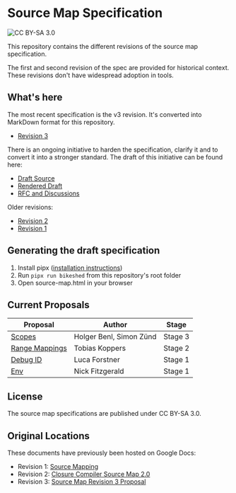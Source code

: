 # Source Map Specification

![CC BY-SA 3.0](https://licensebuttons.net/l/by-sa/3.0/88x31.png)

This repository contains the different revisions of the source map specification.

The first and second revision of the spec are provided for historical context.
These revisions don't have widespread adoption in tools.

## What's here

The most recent specification is the v3 revision.  It's converted into MarkDown
format for this repository.

* [Revision 3](source-map-rev3.md)

There is an ongoing initiative to harden the specification, clarify it and to
convert it into a stronger standard.  The draft of this initiative can be found here:

* [Draft Source](source-map.bs)
* [Rendered Draft](https://tc39.es/source-map-spec/)
* [RFC and Discussions](https://github.com/source-map/source-map-rfc/)

Older revisions:

* [Revision 2](source-map-rev2.md)
* [Revision 1](source-map-rev1.md)

## Generating the draft specification

1. Install pipx ([installation instructions](https://github.com/pypa/pipx?tab=readme-ov-file#install-pipx))
2. Run `pipx run bikeshed` from this repository's root folder
3. Open source-map.html in your browser

## Current Proposals

| Proposal                                                                                   | Author                  | Stage   |
| ------------------------------------------------------------------------------------------ | ----------------------- | ------- |
| [Scopes](https://github.com/tc39/source-map/blob/main/proposals/scopes.md)                 | Holger Benl, Simon Zünd | Stage 3 |
| [Range Mappings](https://github.com/tc39/source-map/blob/main/proposals/range-mappings.md) | Tobias Koppers          | Stage 2 |
| [Debug ID](https://github.com/tc39/source-map/blob/main/proposals/debug-id.md)             | Luca Forstner           | Stage 1 |
| [Env](https://github.com/tc39/source-map/blob/main/proposals/env.md)                       | Nick Fitzgerald         | Stage 1 |

## License

The source map specifications are published under CC BY-SA 3.0.

## Original Locations

These documents have previously been hosted on Google Docs:

* Revision 1: [Source Mapping](https://docs.google.com/document/d/1g6tuP7unEkxUSZwLm4IcLoJn1eNDhEmZLAV2kphdvOY/edit)
* Revision 2: [Closure Compiler Source Map 2.0](https://docs.google.com/document/d/1xi12LrcqjqIHTtZzrzZKmQ3lbTv9mKrN076UB-j3UZQ/edit?hl=en_US)
* Revision 3: [Source Map Revision 3 Proposal](https://docs.google.com/document/d/1U1RGAehQwRypUTovF1KRlpiOFze0b-_2gc6fAH0KY0k/edit#heading=h.1ce2c87bpj24)
